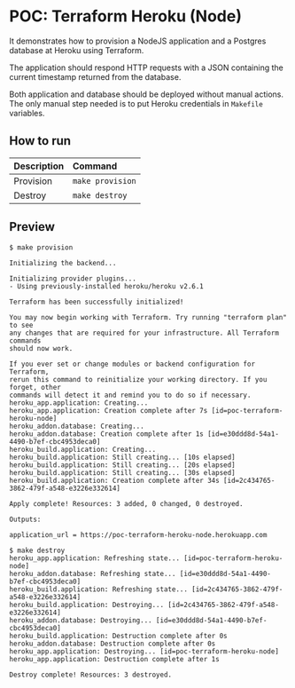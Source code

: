 # POC: Terraform Heroku (Node)

It demonstrates how to provision a NodeJS application and a Postgres database at Heroku using Terraform.

The application should respond HTTP requests with a JSON containing the current timestamp returned from the database.

Both application and database should be deployed without manual actions. The only manual step needed is to put Heroku credentials in `Makefile` variables.

## How to run

| Description | Command |
| :--- | :--- |
| Provision | `make provision` |
| Destroy | `make destroy` |

## Preview

```
$ make provision 

Initializing the backend...

Initializing provider plugins...
- Using previously-installed heroku/heroku v2.6.1

Terraform has been successfully initialized!

You may now begin working with Terraform. Try running "terraform plan" to see
any changes that are required for your infrastructure. All Terraform commands
should now work.

If you ever set or change modules or backend configuration for Terraform,
rerun this command to reinitialize your working directory. If you forget, other
commands will detect it and remind you to do so if necessary.
heroku_app.application: Creating...
heroku_app.application: Creation complete after 7s [id=poc-terraform-heroku-node]
heroku_addon.database: Creating...
heroku_addon.database: Creation complete after 1s [id=e30ddd8d-54a1-4490-b7ef-cbc4953deca0]
heroku_build.application: Creating...
heroku_build.application: Still creating... [10s elapsed]
heroku_build.application: Still creating... [20s elapsed]
heroku_build.application: Still creating... [30s elapsed]
heroku_build.application: Creation complete after 34s [id=2c434765-3862-479f-a548-e3226e332614]

Apply complete! Resources: 3 added, 0 changed, 0 destroyed.

Outputs:

application_url = https://poc-terraform-heroku-node.herokuapp.com
```

```
$ make destroy 
heroku_app.application: Refreshing state... [id=poc-terraform-heroku-node]
heroku_addon.database: Refreshing state... [id=e30ddd8d-54a1-4490-b7ef-cbc4953deca0]
heroku_build.application: Refreshing state... [id=2c434765-3862-479f-a548-e3226e332614]
heroku_build.application: Destroying... [id=2c434765-3862-479f-a548-e3226e332614]
heroku_addon.database: Destroying... [id=e30ddd8d-54a1-4490-b7ef-cbc4953deca0]
heroku_build.application: Destruction complete after 0s
heroku_addon.database: Destruction complete after 0s
heroku_app.application: Destroying... [id=poc-terraform-heroku-node]
heroku_app.application: Destruction complete after 1s

Destroy complete! Resources: 3 destroyed.
```
